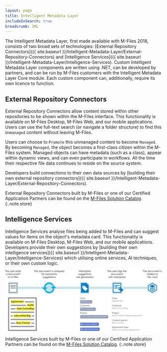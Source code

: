 ```yaml
---
layout: page
title: Intelligent Metadata Layer
includeInSearch: true
breadcrumb: IML
---
```


The Intelligent Metadata Layer, first made available with M-Files 2018, consists of two broad sets of technologies: [External Repository Connectors]({{ site.baseurl }}/Intelligent-Metadata-Layer/External-Repository-Connectors) and [Intelligence Services]({{ site.baseurl }}/Intelligent-Metadata-Layer/Intelligence-Services).  Custom Intelligent Metadata Layer components are written using .NET, can be developed by partners, and can be run by M-Files customers with the Intelligent Metadata Layer Core module.  Each custom component can, additionally, require its own licence to function.

## External Repository Connectors

External Repository Connectors allow content stored within other repositories to be shown within the M-Files interface.  This functionality is available on M-Files Desktop, M-Files Web, and our mobile applications.  Users can use the full-text search (or navigate a folder structure) to find this `Unmanaged` content without leaving M-Files.

Users can choose to `Promote` this unmanaged content to become `Managed`.  By becoming `Managed`, the object becomes a first-class citizen within the M-Files system.  Managed objects can have metadata (such as a class), appear within dynamic views, and can even participate in workflows.  All the time their respective file data continues to reside on the source system.

Developers build connections to their own data sources by [building their own external repository connectors]({{ site.baseurl }}/Intelligent-Metadata-Layer/External-Repository-Connectors).

External Repository Connectors built by M-Files or one of our Certified Application Partners can be found on the [M-Files Solution Catalog](https://catalog.m-files.com/product-category/iml-connectors-to-external-repositories/).
{:.note.store}

## Intelligence Services

Intelligence Services analyse files being added to M-Files and can suggest values for items on the object's metadata card.  This functionality is available on M-Files Desktop, M-Files Web, and our mobile applications.  Developers provide their own suggestions by [building their own intelligence services]({{ site.baseurl }}/Intelligent-Metadata-Layer/Intelligence-Services) which utilising online services, AI techniques, or their own custom logic.

![Intelligence service processing](intelligence_services.png)

Intelligence Services built by M-Files or one of our Certified Application Partners can be found on the [M-Files Solution Catalog](https://catalog.m-files.com/product-category/intelligence-services/).
{:.note.store}